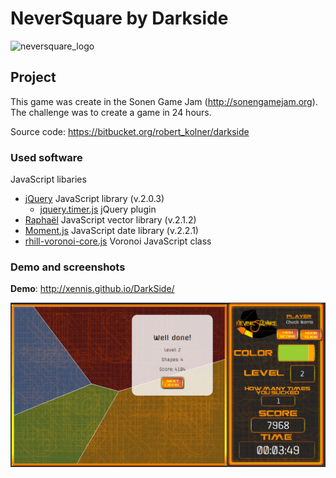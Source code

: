 # NeverSquare by Darkside

![neversquare_logo](img/NeverSquareSplash)

## Project

This game was create in the Sonen Game Jam (http://sonengamejam.org).
The challenge was to create a game in 24 hours.

Source code: https://bitbucket.org/robert_kolner/darkside

### Used software

JavaScript libaries
* [jQuery](http://jquery.com) JavaScript library (v.2.0.3)
    * [jquery.timer.js](http://github.com/jchavannes/jquery-timer) jQuery plugin
* [Raphaël](http://raphaeljs.com/) JavaScript vector library (v.2.1.2)
* [Moment.js](http://momentjs.com/) JavaScript date library (v.2.2.1)  
* [rhill-voronoi-core.js](http://github.com/gorhill/Javascript-Voronoi) Voronoi JavaScript class

### Demo and screenshots

**Demo**: http://xennis.github.io/DarkSide/

![play_win](_screenshots/play_win.png)